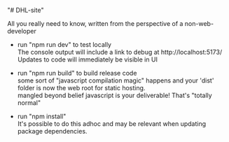 "# DHL-site" 

All you really need to know, written from the perspective of a non-web-developer<p>

- run "npm run dev" to test locally<br>
  The console output will include a link to debug at http://localhost:5173/<br>
  Updates to code will immediately be visible in UI

- run "npm run build" to build release code<br>
  some sort of "javascript compilation magic" happens and your 'dist' folder is now the web root for static hosting.<br>
  mangled beyond belief javascript is your deliverable! That's "totally normal"<br>

- run "npm install"<br>
It's possible to do this adhoc and may be relevant when updating package dependencies.<br>
